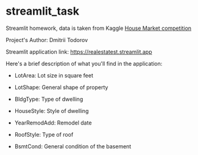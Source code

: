# streamlit_task
Streamlit homework, data is taken from Kaggle [House Market competition](https://www.kaggle.com/competitions/house-prices-advanced-regression-techniques/data)

Project's Author: Dmitrii Todorov

Streamlit application link: https://realestatest.streamlit.app

Here's a brief description of what you'll find in the application:

- LotArea: Lot size in square feet

- LotShape: General shape of property

- BldgType: Type of dwelling

- HouseStyle: Style of dwelling

- YearRemodAdd: Remodel date

- RoofStyle: Type of roof

- BsmtCond: General condition of the basement
